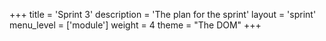 +++
title = 'Sprint 3'
description = 'The plan for the sprint'
layout = 'sprint'
menu_level = ['module']
weight = 4
theme = "The DOM"
+++



